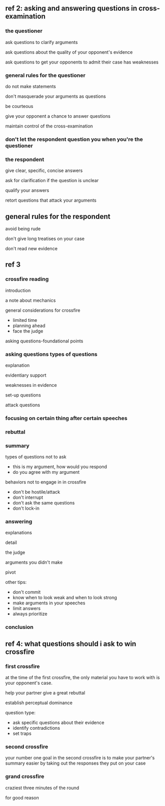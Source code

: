 ## ref 2: asking and answering questions in cross-examination

### the questioner

ask questions to clarify arguments

ask questions about the quality of your opponent's evidence

ask questions to get your opponents to admit their case has weaknesses

### general rules for the questioner

do not make statements

don't masquerade your arguments as questions

be courteous

give your opponent a chance to answer questions 

maintain control of the  cross-examination

### don't let the respondent question you when you're the questioner

### the respondent

give clear, specific, concise answers

ask for clarification if the question is unclear

qualify your answers

retort questions that attack your arguments

## general rules for the respondent

avoid being rude

don't give long treatises on your case 

don't read new evidence


## ref 3

### crossfire reading 

introduction

a note about mechanics

general considerations for crossfire 

- limited time
- planning ahead
- face the judge

asking questions-foundational points
 
### asking questions types of questions

explanation

evidentiary support

weaknesses in evidence

set-up questions

attack questions

### focusing on certain thing after certain speeches

### rebuttal

### summary

types of questions not to ask

- this is my argument, how would you respond
- do you agree with my argument

behaviors not to engage in in crossfire

- don't be hostile/attack
- don't interrupt
- don't ask the same questions
- don't lock-in
### answering

explanations

detail

the judge

arguments you didn't make

pivot

other tips:

- don't commit
- know when to look weak and when to look strong
- make arguments in your speeches
- limit answers
- always prioritize
### conclusion

## ref 4: what questions should i ask to win crossfire

### first crossfire

at the time of the first crossfire, the only material you have to work with is your opponent's case.

help your partner give a great rebuttal

establish perceptual dominance

question type:

- ask specific questions about their evidence
- identify contradictions
- set traps

### second crossfire

your number one goal in the second crossfire is to make your partner's summary easier by taking out the responses they put on your case

### grand crossfire

craziest three minutes of the round

for good reason